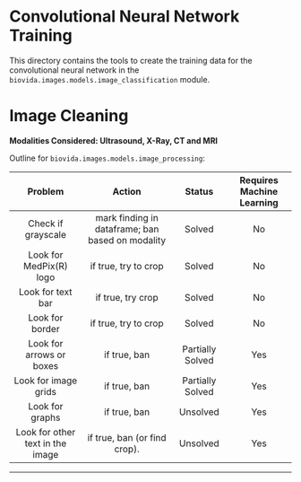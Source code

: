 Convolutional Neural Network Training
=====================================

This directory contains the tools to create the training 
data for the convolutional neural network in the
``biovida.images.models.image_classification`` module.


Image Cleaning
==============

**Modalities Considered: Ultrasound, X-Ray, CT and MRI**

Outline for ``biovida.images.models.image_processing``:


|              Problem             |                      Action                      |      Status      | Requires Machine Learning |
|:--------------------------------:|:------------------------------------------------:|:----------------:|:-------------------------:|
|        Check if grayscale        | mark finding in dataframe; ban based on modality |      Solved      |             No            |
|      Look for MedPix(R) logo     |               if true, try to crop               |      Solved      |             No            |
|         Look for text bar        |                 if true, try crop                |      Solved      |             No            |
|          Look for border         |               if true, try to crop               |      Solved      |             No            |
|     Look for arrows or boxes     |                   if true, ban                   | Partially Solved |            Yes            |
|       Look for image grids       |                   if true, ban                   | Partially Solved |            Yes            |
|          Look for graphs         |                   if true, ban                   |     Unsolved     |            Yes            |
| Look for other text in the image |           if true, ban (or find crop).           |     Unsolved     |            Yes            |

---
